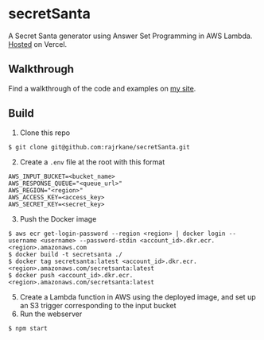 # secretSanta

A Secret Santa generator using Answer Set Programming in AWS Lambda. [Hosted](https://secretsantagenerator.vercel.app/) on Vercel.

## Walkthrough

Find a walkthrough of the code and examples on [my site](https://rajrkane.com/blog/SecretSantaWithAnswerSetProgramming).


## Build

1. Clone this repo 
```
$ git clone git@github.com:rajrkane/secretSanta.git
```
2. Create a `.env` file at the root with this format
```
AWS_INPUT_BUCKET=<bucket_name>
AWS_RESPONSE_QUEUE="<queue_url>"
AWS_REGION="<region>"
AWS_ACCESS_KEY=<access_key>
AWS_SECRET_KEY=<secret_key>
```
3. Push the Docker image
```
$ aws ecr get-login-password --region <region> | docker login --username <username> --password-stdin <account_id>.dkr.ecr.<region>.amazonaws.com
$ docker build -t secretsanta ./
$ docker tag secretsanta:latest <account_id>.dkr.ecr.<region>.amazonaws.com/secretsanta:latest
$ docker push <account_id>.dkr.ecr.<region>.amazonaws.com/secretsanta:latest
```
5. Create a Lambda function in AWS using the deployed image, and set up an S3 trigger corresponding to the input bucket
6. Run the webserver
```
$ npm start
```